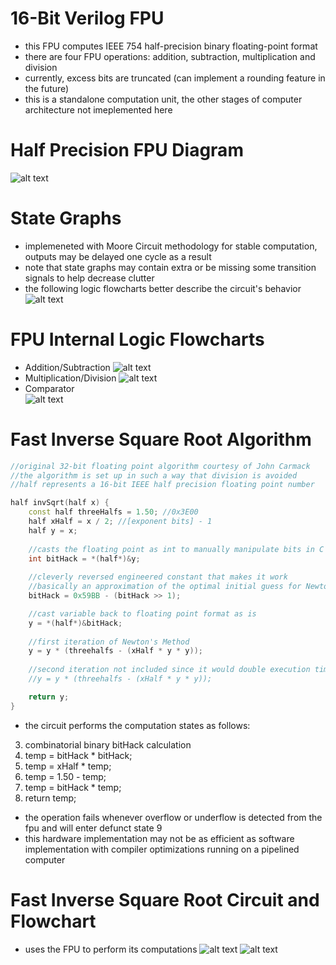# 16-Bit Verilog FPU 
- this FPU computes IEEE 754 half-precision binary floating-point format
- there are four FPU operations: addition, subtraction, multiplication and division
- currently, excess bits are truncated (can implement a rounding feature in the future)
- this is a standalone computation unit, the other stages of computer architecture not imeplemented here
# Half Precision FPU Diagram
![alt text](https://github.com/lhn1703/fpu_16bit/blob/main/documentation/fpu%20controls%20block%20diagram.png)
# State Graphs 
- implemeneted with Moore Circuit methodology for stable computation, outputs may be delayed one cycle as a result
- note that state graphs may contain extra or be missing some transition signals to help decrease clutter
- the following logic flowcharts better describe the circuit's behavior
![alt text](https://github.com/lhn1703/fpu_16bit/blob/main/documentation/state%20graphs.png)
# FPU Internal Logic Flowcharts
- Addition/Subtraction
![alt text](https://github.com/lhn1703/fpu_16bit/blob/main/documentation/addition-subtraction%20flowchart.png)
- Multiplication/Division
![alt text](https://github.com/lhn1703/fpu_16bit/blob/main/documentation/multiplication-division%20flowchart.png)
- Comparator \
![alt text](https://github.com/lhn1703/fpu_16bit/blob/main/documentation/comparison.png)
# Fast Inverse Square Root Algorithm
```c++
//original 32-bit floating point algorithm courtesy of John Carmack
//the algorithm is set up in such a way that division is avoided
//half represents a 16-bit IEEE half precision floating point number

half invSqrt(half x) {
	const half threeHalfs = 1.50; //0x3E00
	half xHalf = x / 2; //[exponent bits] - 1
	half y = x;
	
	//casts the floating point as int to manually manipulate bits in C
	int bitHack = *(half*)&y;
	
	//cleverly reversed engineered constant that makes it work
	//basically an approximation of the optimal initial guess for Newton's Method  
	bitHack = 0x59BB - (bitHack >> 1);	

	//cast variable back to floating point format as is
	y = *(half*)&bitHack;
	
	//first iteration of Newton's Method
	y = y * (threehalfs - (xHalf * y * y)); 
	
	//second iteration not included since it would double execution time
	//y = y * (threehalfs - (xHalf * y * y)); 

	return y;
}	
```
- the circuit performs the computation states as follows:
3. combinatorial binary bitHack calculation
4. temp = bitHack * bitHack;
5. temp = xHalf * temp;
6. temp = 1.50 - temp;
7. temp = bitHack * temp;
8. return temp;
- the operation fails whenever overflow or underflow is detected from the fpu and will enter defunct state 9
- this hardware implementation may not be as efficient as software implementation with compiler optimizations running on a pipelined computer
# Fast Inverse Square Root Circuit and Flowchart
- uses the FPU to perform its computations
![alt text](https://github.com/lhn1703/fpu_16bit/blob/main/documentation/fast%20inverse%20square%20root%20block%20diagram.png)
![alt text](https://github.com/lhn1703/fpu_16bit/blob/main/documentation/fast%20inverse%20sqrt%20flowchart.png)
